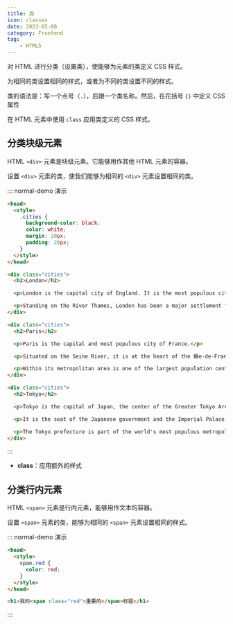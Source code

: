 ```yaml
---
title: 类
icon: classes
date: 2023-05-08
category: Frontend
tag:
    - HTML5
---
```


对 HTML 进行分类（设置类），使能够为元素的类定义 CSS 样式。

为相同的类设置相同的样式，或者为不同的类设置不同的样式。

类的语法是：写一个点号（`.`），后跟一个类名称。然后，在花括号 `{}` 中定义 CSS 属性

在 HTML 元素中使用 `class` 应用类定义的 CSS 样式。

## 分类块级元素

HTML `<div>` 元素是块级元素。它能够用作其他 HTML 元素的容器。

设置 `<div>` 元素的类，使我们能够为相同的 `<div>` 元素设置相同的类。

::: normal-demo 演示

```html
<head>
  <style>
    .cities {
      background-color: black;
      color: white;
      margin: 20px;
      padding: 20px;
    }
  </style>
</head>

<div class="cities">
  <h2>London</h2>

  <p>London is the capital city of England. It is the most populous city in the United Kingdom, with a metropolitan area of over 13 million inhabitants.</p>

  <p>Standing on the River Thames, London has been a major settlement for two millennia, its history going back to its founding by the Romans, who named it Londinium.</p>
</div>

<div class="cities">
  <h2>Paris</h2>

  <p>Paris is the capital and most populous city of France.</p>

  <p>Situated on the Seine River, it is at the heart of the 蝜e-de-France region, also known as the r間ion parisienne.</p>

  <p>Within its metropolitan area is one of the largest population centers in Europe, with over 12 million inhabitants.</p>
</div>

<div class="cities">
  <h2>Tokyo</h2>

  <p>Tokyo is the capital of Japan, the center of the Greater Tokyo Area, and the most populous metropolitan area in the world.</p>

  <p>It is the seat of the Japanese government and the Imperial Palace, and the home of the Japanese Imperial Family.</p>

  <p>The Tokyo prefecture is part of the world's most populous metropolitan area with 38 million people and the world's largest urban economy.</p>
</div>
```

:::

- **class**：应用额外的样式

## 分类行内元素

HTML `<span>` 元素是行内元素，能够用作文本的容器。

设置 `<span>` 元素的类，能够为相同的 `<span>` 元素设置相同的样式。

::: normal-demo 演示

```html
<head>
  <style>
    span.red {
      color: red;
    }
  </style>
</head>

<h1>我的<span class="red">重要的</span>标题</h1>
```

:::

